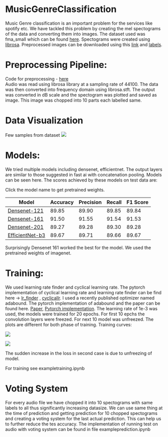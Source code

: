 # MusicGenreClassification

Music Genre classification is an important problem for the services like spotify etc. We have tackled this problem by creating the mel spectograms of the data and converting them into images. The dataset used was fma_small which can be found [here](https://github.com/mdeff/fma). Spectograms were created using [librosa](https://librosa.github.io/librosa/). Preprocessed images can be downloaded using this [link](https://drive.google.com/open?id=1SKW6aNswBzWhG-LylVopaHTgz60mBLnx) and [labels](https://drive.google.com/file/d/1tIxKbROqtlHqk1COuuc9VFd3Iq5zVcvP/view?usp=sharing).

# Preprocessing Pipeline:

Code for preprocessing - [here](https://github.com/sanchit2843/MusicGenreClassification/blob/master/Data/data_preprocessing.py)<br>
Audio was read using librosa library at a sampling rate of 44100. The data was then converted into frequency domain using librosa.stft. The output was converted in dB scale and the spectogram was plotted and saved as image. This image was chopped into 10 parts each labelled same.

# Data Visualization
Few samples from dataset
![](https://github.com/sanchit2843/MusicGenreClassification/blob/master/assets/spectogram.png)

# Models:
We tried multiple models including densenet, efficientnet. The output layers are similar to those suggested in fast ai with concatenation pooling. Models can be seen here. The scores achieved by these models on test data are:

Click the model name to get pretrained weights. 

| Model |Accuracy|Precision|Recall|F1 Score|
|---|---|---|---|---|
|[Densenet-121](https://drive.google.com/file/d/1OH2Tc5FoKHZglc3vAW3O1CbzDFDhnW5u/view?usp=sharing)|89.85|89.90|89.85|89.84|
|[Densenet-161](https://drive.google.com/file/d/1yV10gYOnepfmSj_08g0gHzstovg7X52q/view?usp=sharing)|91.50|91.55|91.54|91.53|
|[Densenet-201](https://drive.google.com/file/d/1--I3Y-GH0xKeNHyGFKZkHE-lGkCcJBX9/view?usp=sharing)|89.27|89.28|89.30|89.28|
|[EfficientNet-b3](https://drive.google.com/file/d/1w_0S6IvG_rNvRbzyKfafdsyiA7CmG4rm/view?usp=sharing)|89.67|89.71|89.66|89.67|

Surprisingly Densenet 161 worked the best for the model. We used the pretrained weights of imagenet.  

# Training:
We used learning rate finder and cyclical learning rate. The pytorch implementation of cyclical learning rate and learning rate finder can be find here ->  [lr_finder](https://github.com/davidtvs/pytorch-lr-finder) , [cyclicallr](https://github.com/nachiket273/One_Cycle_Policy). I used a recently published optimizer named adabound. The pytorch implementation of adabound and the paper can be found here. [Paper](https://arxiv.org/abs/1902.09843), [Pytorch implementation](https://github.com/Luolc/AdaBound).
The learning rate of 1e-3 was used, the models were trained for 20 epochs. For first 10 epchs the convolution layers were freezed. For next 10 model was unfreezed. The plots are different for both phase of training. 
Training curves:

![](https://github.com/sanchit2843/MusicGenreClassification/blob/master/assets/loss_1.png)

![](https://github.com/sanchit2843/MusicGenreClassification/blob/master/assets/loss_2.png)

The sudden increase in the loss in second case is due to unfreezing of model. 

For training see exampletraining.ipynb

# Voting System

For every audio file we have chopped it into 10 spectograms with same labels to all thus significantly increasing datasize. We can use same thing at the time of prediction and getting prediction for 10 chopped spectograms and creating a voting system for the last actual prediction. This can help us to further reduce the tes accuracy. The implementation of running test on audio with voting system can be found in file exampleprediction.ipynb

